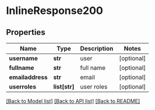 # InlineResponse200

## Properties
Name | Type | Description | Notes
------------ | ------------- | ------------- | -------------
**username** | **str** | user | [optional] 
**fullname** | **str** | full name | [optional] 
**emailaddress** | **str** | email | [optional] 
**userroles** | **list[str]** | user roles | [optional] 

[[Back to Model list]](../README.md#documentation-for-models) [[Back to API list]](../README.md#documentation-for-api-endpoints) [[Back to README]](../README.md)


